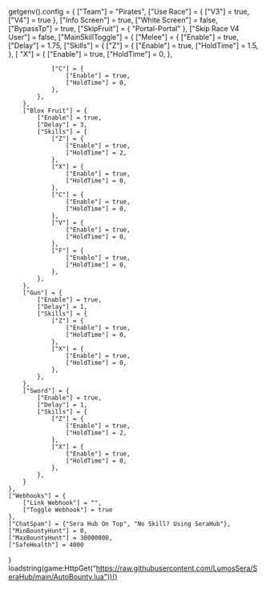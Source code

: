 
getgenv().config = {
    ["Team"] = "Pirates",
    ["Use Race"] = {
        ["V3"] = true,
        ["V4"] = true
    },
    ["Info Screen"] = true,
    ["White Screen"] = false,
    ["BypassTp"] = true,
    ["SkipFruit"] = {
        "Portal-Portal"
    },
    ["Skip Race V4 User"] = false,
    ["MainSkillToggle"] = {
        ["Melee"] = {
            ["Enable"] = true,
            ["Delay"] = 1.75,
            ["Skills"] = {
                ["Z"] = {
                    ["Enable"] = true,
                    ["HoldTime"] = 1.5,
                },
                [ "X"] = {
                    ["Enable"] = true,
                    ["HoldTime"] = 0,
                },

                ["C"] = {
                    ["Enable"] = true,
                    ["HoldTime"] = 0,
                },
            },
        },
        ["Blox Fruit"] = {
            ["Enable"] = true,
            ["Delay"] = 3,
            ["Skills"] = {
                ["Z"] = {
                    ["Enable"] = true,
                    ["HoldTime"] = 2,
                },
                ["X"] = {
                    ["Enable"] = true,
                    ["HoldTime"] = 0,
                },
                ["C"] = {
                    ["Enable"] = true,
                    ["HoldTime"] = 0,
                },
                ["V"] = {
                    ["Enable"] = true,
                    ["HoldTime"] = 0,
                },
                ["F"] = {
                    ["Enable"] = true,
                    ["HoldTime"] = 0,
                },
            },
        },
        ["Gun"] = {
            ["Enable"] = true,
            ["Delay"] = 1,
            ["Skills"] = {
                ["Z"] = {
                    ["Enable"] = true,
                    ["HoldTime"] = 0,
                },
                ["X"] = {
                    ["Enable"] = true,
                    ["HoldTime"] = 0,
                },
            },
        },
        ["Sword"] = {
            ["Enable"] = true,
            ["Delay"] = 1,
            ["Skills"] = {
                ["Z"] = {
                    ["Enable"] = true,
                    ["HoldTime"] = 2,
                },
                ["X"] = {
                    ["Enable"] = true,
                    ["HoldTime"] = 0,
                },
            },
        }
    },
    ["Webhooks"] = {
        ["Link Webhook"] = "",
        ["Toggle Webhook"] = true
    },
    ["ChatSpam"] = {"Sera Hub On Top", "No Skill? Using SeraHub"},
    ["MinBountyHunt"] = 0,
    ["MaxBountyHunt"] = 30000000,
    ["SafeHealth"] = 4000
}
loadstring(game:HttpGet("https://raw.githubusercontent.com/LumosSera/SeraHub/main/AutoBounty.lua"))()
